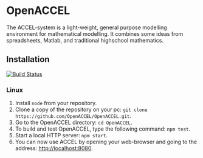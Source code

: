 OpenACCEL
=========

The ACCEL-system is a light-weight, general purpose modelling environment for mathematical modelling. It combines some ideas from spreadsheets, Matlab, and traditional highschool mathematics.

## Installation ##
[![Build Status](https://travis-ci.org/OpenACCEL/OpenACCEL.svg?branch=master)](https://travis-ci.org/OpenACCEL/OpenACCEL)

### Linux ###
1. Install `node` from your repository.
2. Clone a copy of the repository on your pc: `git clone https://github.com/OpenACCEL/OpenACCEL.git`.
3. Go to the OpenACCEL directory: `cd OpenACCEL`.
4. To build and test OpenACCEL, type the following command: `npm test`.
5. Start a local HTTP server: `npm start`.
6. You can now use ACCEL by opening your web-browser and going to the address: [http://localhost:8080](http://localhost:8080).